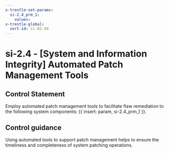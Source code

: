 ```yaml
---
x-trestle-set-params:
  si-2.4_prm_1:
    values:
x-trestle-global:
  sort-id: si-02.04
---
```


# si-2.4 - \[System and Information Integrity\] Automated Patch Management Tools

## Control Statement

Employ automated patch management tools to facilitate flaw remediation to the following system components: {{ insert: param, si-2.4_prm_1 }}.

## Control guidance

Using automated tools to support patch management helps to ensure the timeliness and completeness of system patching operations.
